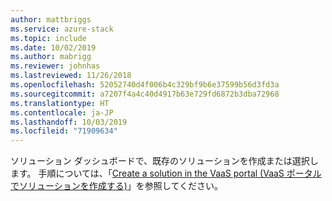 ```yaml
---
author: mattbriggs
ms.service: azure-stack
ms.topic: include
ms.date: 10/02/2019
ms.author: mabrigg
ms.reviewer: johnhas
ms.lastreviewed: 11/26/2018
ms.openlocfilehash: 52052740d4f006b4c329bf9b6e37599b56d3fd3a
ms.sourcegitcommit: a7207f4a4c40d4917b63e729fd6872b3dba72968
ms.translationtype: HT
ms.contentlocale: ja-JP
ms.lasthandoff: 10/03/2019
ms.locfileid: "71909634"
---
```

ソリューション ダッシュボードで、既存のソリューションを作成または選択します。 手順については、「[Create a solution in the VaaS portal (VaaS ポータルでソリューションを作成する)](../azure-stack-vaas-key-concepts.md#create-a-solution-in-the-vaas-portal)」を参照してください。